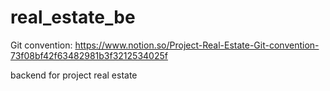 # real_estate_be
Git convention: https://www.notion.so/Project-Real-Estate-Git-convention-73f08bf42f63482981b3f3212534025f  

backend for project real estate